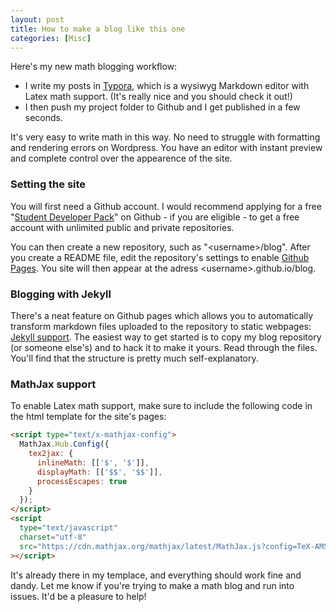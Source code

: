 ```yaml
---
layout: post
title: How to make a blog like this one
categories: [Misc]
---
```


Here's my new math blogging workflow:

- I write my posts in [Typora](https://typora.io/), which is a wysiwyg Markdown editor with Latex math support. (It's really nice and you should check it out!)
- I then push my project folder to Github and I get published in a few seconds.

It's very easy to write math in this way. No need to struggle with formatting and rendering errors on Wordpress. You have an editor with instant preview and complete control over the appearence of the site.

<!--more-->

### Setting the site

You will first need a Github account. I would recommend applying for a free "[Student Developer Pack](https://education.github.com/pack)" on Github - if you are eligible - to get a free account with unlimited public and private repositories.

You can then create a new repository, such as "\<username\>/blog". After you create a README file, edit the repository's settings to enable [Github Pages](https://pages.github.com/). You site will then appear at the adress \<username\>.github.io/blog.

### Blogging with Jekyll

There's a neat feature on Github pages which allows you to automatically transform markdown files uploaded to the repository to static webpages: [Jekyll support](https://jekyllrb.com/docs/github-pages/). The easiest way to get started is to copy my blog repository (or someone else's) and to hack it to make it yours. Read through the files. You'll find that the structure is pretty much self-explanatory.

### MathJax support

To enable Latex math support, make sure to include the following code in the html template for the site's pages:

```html
<script type="text/x-mathjax-config">
  MathJax.Hub.Config({
    tex2jax: {
      inlineMath: [['$', '$']],
      displayMath: [['$$', '$$']],
      processEscapes: true
    }
  });
</script>
<script
  type="text/javascript"
  charset="utf-8"
  src="https://cdn.mathjax.org/mathjax/latest/MathJax.js?config=TeX-AMS-MML_HTMLorMML"
></script>
```

It's already there in my templace, and everything should work fine and dandy. Let me know if you're trying to make a math blog and run into issues. It'd be a pleasure to help!